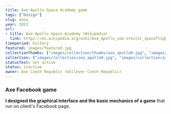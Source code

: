 ```yaml
---
title: Axe Apollo Space Academy game
tags: ["Design"]
slug: aasa
year: 2013
url:
- title: Axe Apollo Space Academy (Wikipedia)
  link: https://en.wikipedia.org/wiki/Axe_Apollo_sub-orbital_spaceflights/
timeperiod: history
featured: images/featured.jpg
collectionThumbs: ["images/collection/thumbs/axe_apollo0.jpg", "images/collection/thumbs/axe_apollo1.jpg", "images/collection/thumbs/axe_apollo2.jpg", "images/collection/thumbs/axe_apollo3.jpg", "images/collection/thumbs/axe_apollo4.jpg", "images/collection/thumbs/axe_apollo5.jpg"]
collection: ["images/collection/axe_apollo0.jpg", "images/collection/axe_apollo1.jpg", "images/collection/axe_apollo2.jpg", "images/collection/axe_apollo3.jpg", "images/collection/axe_apollo4.jpg", "images/collection/axe_apollo5.jpg"]
statusText: not active
status: inactive
owner: Axe Czech Republic (Unilever Czech Republic)
---
```

### Axe Facebook game
**I designed the graphical interface and the basic mechanics of a game** that run on client's Facebook page.  

